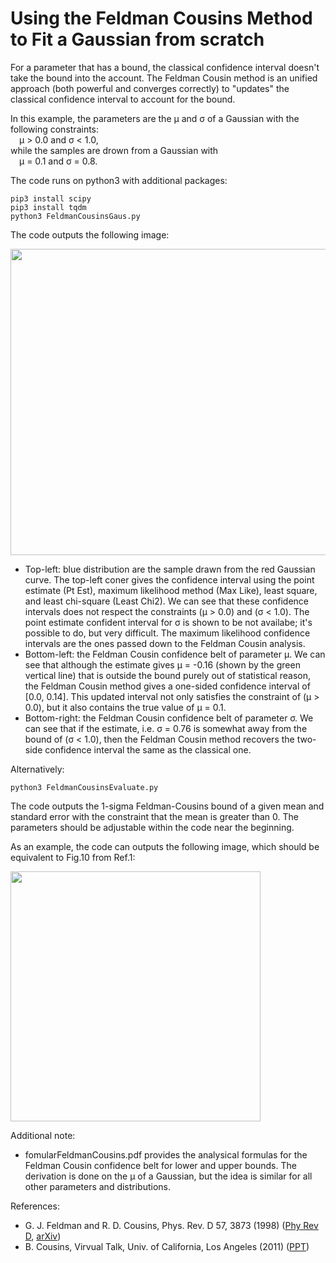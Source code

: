 # Using the Feldman Cousins Method to Fit a Gaussian from scratch
For a parameter that has a bound, the classical confidence interval doesn't take the bound into the account.
The Feldman Cousin method is an unified approach (both powerful and converges correctly) to "updates" the classical confidence interval to account for the bound.

In this example, the parameters are the &mu; and &sigma; of a Gaussian with the following constraints:<br/>
&ensp;&ensp;&mu; > 0.0 and &sigma; < 1.0,<br/>
while the samples are drown from a Gaussian with<br/>
&ensp;&ensp;&mu; = 0.1 and &sigma; = 0.8.

The code runs on python3 with additional packages:

    pip3 install scipy
    pip3 install tqdm
    python3 FeldmanCousinsGaus.py
The code outputs the following image:

<img src="https://github.com/SphericalCowww/Stat_FeldmanCousins/blob/master/gausFeldmanCousins_Display.png" width="630" height="490">

- Top-left: blue distribution are the sample drawn from the red Gaussian curve. The top-left coner gives the confidence interval using the point estimate (Pt Est), maximum likelihood method (Max Like), least square, and least chi-square (Least Chi2). We can see that these confidence intervals does not respect the constraints (&mu; > 0.0) and (&sigma; < 1.0). The point estimate confident interval for &sigma; is shown to be not availabe; it's possible to do, but very difficult. The maximum likelihood confidence intervals are the ones passed down to the Feldman Cousin analysis.
- Bottom-left: the Feldman Cousin confidence belt of parameter &mu;. We can see that although the estimate gives &mu; = -0.16 (shown by the green vertical line) that is outside the bound purely out of statistical reason, the Feldman Cousin method gives a one-sided confidence interval of [0.0, 0.14]. This updated interval not only satisfies the constraint of (&mu; > 0.0), but it also contains the true value of &mu; = 0.1.
- Bottom-right: the Feldman Cousin confidence belt of parameter &sigma;. We can see that if the estimate, i.e. &sigma; = 0.76 is somewhat away from the bound of (&sigma; < 1.0), then the Feldman Cousin method recovers the two-side confidence interval the same as the classical one.

Alternatively:

    python3 FeldmanCousinsEvaluate.py
The code outputs the 1-sigma Feldman-Cousins bound of a given mean and standard error with the constraint that the mean is greater than 0. The parameters should be adjustable within the code near the beginning.

As an example, the code can outputs the following image, which should be equivalent to Fig.10 from Ref.1:

<img src="https://github.com/SphericalCowww/Stat_FeldmanCousins/blob/master/gausFeldmanCousinsEvaluate_Display.png" width="400" height="400">

Additional note:
- fomularFeldmanCousins.pdf provides the analysical formulas for the Feldman Cousin confidence belt for lower and upper bounds. The derivation is done on the &mu; of a Gaussian, but the idea is similar for all other parameters and distributions.



References:
- G. J. Feldman and R. D. Cousins, Phys. Rev. D 57, 3873 (1998) (<a href="https://journals.aps.org/prd/abstract/10.1103/PhysRevD.57.3873">Phy Rev D</a>, <a href="https://arxiv.org/abs/physics/9711021">arXiv</a>)
- B. Cousins, Virvual Talk, Univ. of California, Los Angeles (2011) (<a href="http://www.physics.ucla.edu/~cousins/stats/cousins_bounded_gaussian_virtual_talk_12sep2011.pdf">PPT</a>)
